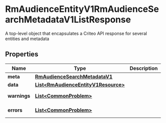 

# RmAudienceEntityV1RmAudienceSearchMetadataV1ListResponse

A top-level object that encapsulates a Criteo API response for several entities and metadata

## Properties

| Name | Type | Description | Notes |
|------------ | ------------- | ------------- | -------------|
|**meta** | [**RmAudienceSearchMetadataV1**](RmAudienceSearchMetadataV1.md) |  |  [optional] |
|**data** | [**List&lt;RmAudienceEntityV1Resource&gt;**](RmAudienceEntityV1Resource.md) |  |  [optional] |
|**warnings** | [**List&lt;CommonProblem&gt;**](CommonProblem.md) |  |  [optional] [readonly] |
|**errors** | [**List&lt;CommonProblem&gt;**](CommonProblem.md) |  |  [optional] [readonly] |



